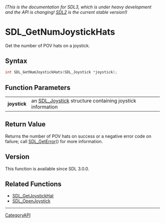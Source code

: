 ###### (This is the documentation for SDL3, which is under heavy development and the API is changing! [SDL2](https://wiki.libsdl.org/SDL2/) is the current stable version!)
# SDL_GetNumJoystickHats

Get the number of POV hats on a joystick.

## Syntax

```c
int SDL_GetNumJoystickHats(SDL_Joystick *joystick);

```

## Function Parameters

|                  |                                                                           |
| ---------------- | ------------------------------------------------------------------------- |
| **joystick**     | an [SDL_Joystick](SDL_Joystick.md) structure containing joystick information |

## Return Value

Returns the number of POV hats on success or a negative error code on
failure; call [SDL_GetError](SDL_GetError.md)() for more information.

## Version

This function is available since SDL 3.0.0.

## Related Functions

* [SDL_GetJoystickHat](SDL_GetJoystickHat.md)
* [SDL_OpenJoystick](SDL_OpenJoystick.md)

----
[CategoryAPI](CategoryAPI.md)
